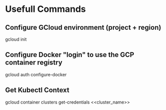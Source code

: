 # Usefull Commands

## Configure GCloud environment (project + region)
gcloud init 

## Configure Docker "login" to use the GCP container registry
gcloud auth configure-docker

## Get Kubectl Context
gcloud container clusters get-credentials <<cluster_name>>